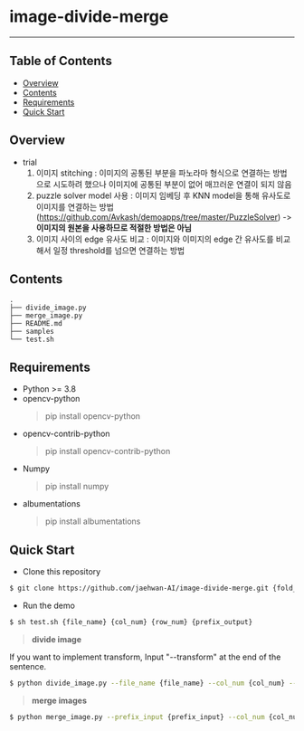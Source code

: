 # image-divide-merge
---------------------
## Table of Contents

* [Overview](#overview)
* [Contents](#contents)
* [Requirements](#requirements)
* [Quick Start](#quick-start)

## Overview
* trial
    1. 이미지 stitching : 이미지의 공통된 부분을 파노라마 형식으로 연결하는 방법으로 시도하려 했으나 이미지에 공통된 부분이 없어 매끄러운 연결이 되지 않음
    2. puzzle solver model 사용 : 이미지 임베딩 후 KNN model을 통해 유사도로 이미지를 연결하는 방법(https://github.com/Avkash/demoapps/tree/master/PuzzleSolver)
    -> __이미지의 원본을 사용하므로 적절한 방법은 아님__
    3. 이미지 사이의 edge 유사도 비교 : 이미지와 이미지의 edge 간 유사도를 비교해서 일정 threshold를 넘으면 연결하는 방법

## Contents
```
.
├── divide_image.py
├── merge_image.py
├── README.md
├── samples
└── test.sh
```


## Requirements
* Python >= 3.8
* opencv-python
    > pip install opencv-python
* opencv-contrib-python
    > pip install opencv-contrib-python
* Numpy
    > pip install numpy
* albumentations
    > pip install albumentations


## Quick Start
* Clone this repository
```bash
$ git clone https://github.com/jaehwan-AI/image-divide-merge.git {fold_name}
```
* Run the demo
```bash
$ sh test.sh {file_name} {col_num} {row_num} {prefix_output}
```
>**divide image**

If you want to implement transform, Input "--transform" at the end of the sentence.
```bash
$ python divide_image.py --file_name {file_name} --col_num {col_num} --row_num {row_num} --prefix_output {prefix_output}
```
>**merge images**
```bash
$ python merge_image.py --prefix_input {prefix_input} --col_num {col_num} --row_num {row_num} --prefix_output {prefix_output}
```
